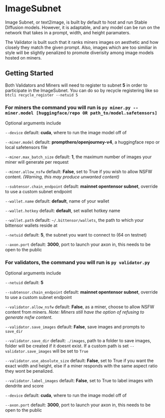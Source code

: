 # ImageSubnet

Image Subnet, or text2image, is built by default to host and run Stable Diffusion models. However, it is adaptable, and any model can be run on the network that takes in a prompt, width, and height paramaters.

The Validator is built such that it ranks miners images on aesthetic and how closely they match the given prompt. Also, images which are too similiar in style will be slightly penalized to promote diverisity among image models hosted on miners.

## Getting Started

Both Validators and Miners will need to register to subnet **5** in order to participate in the ImageSubnet. You can do so by recycle registering like so `btcli recycle_register --netuid 5`


### For **miners** the command you will run is `py miner.py --miner.model [huggingface/repo OR path_to/model.safetensors]`

Optional arguments include

`--device` default: **cuda**, where to run the image model off of

`--miner.model` default: **prompthero/openjourney-v4**, a huggingface repo or local safetensors file

`--miner.max_batch_size` default: **1**, the maximum number of images your miner will generate per request

`--miner.allow_nsfw` default: **False**, set to True if you wish to allow NSFW content. *(Warning, this may produce unwanted content)*

`--subtensor.chain_endpoint` default: **mainnet opentensor subnet**, override to use a custom subnet endpoint

`--wallet.name` default: **default**, name of your wallet

`--wallet.hotkey` default: **default**, set wallet hotkey name

`--wallet.path` default: `~/.bittensor/wallets`, the path to which your bittensor wallets reside at

`--netuid` default: **5**, the subnet you want to connect to (64 on testnet)

`--axon.port` default: **3000**, port to launch your axon in, this needs to be open to the public


### For **validators**, the command you will run is `py validator.py`


Optional arguments include

`--netuid` default: **5**

`--subtensor.chain_endpoint` default: **mainnet opentensor subnet**, override to use a custom subnet endpoint

`--validator.allow_nsfw` default: **False**, as a miner, choose to allow NSFW content from miners. *Note: Miners still have the option of refusing to generate nsfw content.*

`--validator.save_images` default: **False**, save images and prompts to `save_dir`

`--validator.save_dir` default: `./images`, path to a folder to save images, folder will be created if it doesnt exist. If a custom path is set `--validator.save_images` will be set to `True`

 `--validator.use_absolute_size` default: **False**, set to True if you want the exact width and height, else if a miner responds with the same aspect ratio they wont be penalized.

 `--validator.label_images` default: **False**, set to True to label images with dendrite and score

 `--device` default: **cuda**, where to run the image model off of

 `--axon.port` default: **3000**, port to launch your axon in, this needs to be open to the public
